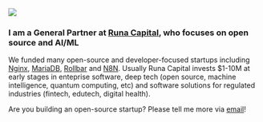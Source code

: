 <img referrerpolicy="no-referrer-when-downgrade" src="https://static.scarf.sh/a.png?x-pxid=0d19db1d-d421-485a-b6fd-480828e264d6" />

### I am a General Partner at [Runa Capital](https://runacap.com), who focuses on open source and AI/ML

We funded many open-source and developer-focused startups including [Nginx](https://nginx.com), [MariaDB](https://mariadb.com), [Rollbar](https://rollbar.com) and [N8N](https://n8n.io). Usually Runa Capital invests $1-10M at early stages in enteprise software, deep tech (open source, machine intelligence, quantum computing, etc) and software solutions for regulated industries (fintech, edutech, digital health).

Are you building an open-source startup? Please tell me more via [email](mailto:kv@runacap.com)!
